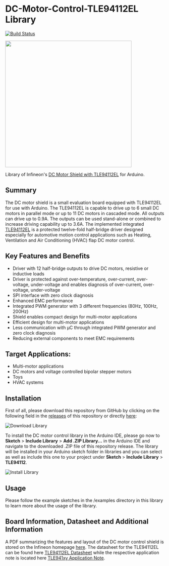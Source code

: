 # DC-Motor-Control-TLE94112EL Library 

[![Build Status](https://travis-ci.org/Infineon/DC-Motor-Control-TLE94112EL.svg?branch=master)](https://travis-ci.org/Infineon/DC-Motor-Control-TLE94112EL)

<img src="https://github.com/Infineon/Assets/blob/master/Pictures/TLE94112EL_Shield.png" width="400">

Library of Infineon's [DC Motor Shield with TLE94112EL](https://www.infineon.com/cms/en/product/productType.html?productType=5546d46259d9a4bf015a369885a95505) for Arduino.

## Summary
The DC motor shield is a small evaluation board equipped with TLE94112EL for use with Arduino. The TLE94112EL is capable to drive up to 6 small DC motors in parallel mode or up to 11 DC motors in cascaded mode. All outputs can drive up to 0.9A. The outputs can be used stand-alone or combined to increase driving capability up to 3.6A. The implemented integrated [TLE94112EL](https://www.infineon.com/cms/en/product/power/motor-control-and-gate-driver-ics/intelligent-motor-control-ics/multi-half-bridge-driver/TLE94112EL/productType.html?productType=5546d46254e133b4015538ca99e552a1) is a protected twelve-fold half-bridge driver designed especially for automotive motion control applications such as Heating, Ventilation and Air Conditioning (HVAC) flap DC motor control.

## Key Features and Benefits
* Driver with 12 half-bridge outputs to drive DC motors, resistive or inductive loads
* Driver is protected against over-temperature, over-current, over-voltage, under-voltage and enables diagnosis of over-current, over-voltage, under-voltage
* SPI interface with zero clock diagnosis
* Enhanced EMC performance
* Integrated PWM generator with 3 different frequencies (80Hz, 100Hz, 200Hz)
* Shield enables compact design for multi-motor applications
* Efficient design for multi-motor applications
* Less communication with µC through integrated PWM generator and zero clock diagnosis
* Reducing external components to meet EMC requirements

## Target Applications:
* Multi-motor applications
* DC motors and voltage controlled bipolar stepper motors
* Toys
* HVAC systems

## Installation
First of all, please download this repository from GitHub by clicking on the following field in the [releases](https://github.com/Infineon/DC-Motor-Control-TLE94112EL/releases) of this repository or directly [here](https://github.com/Infineon/DC-Motor-Control-TLE94112EL/releases/download/V1.0.1/DC-Motor-Control-TLE94112EL.zip):

![Download Library](https://raw.githubusercontent.com/infineon/assets/master/Pictures/DL_DC_Mot_Rel-TLE94112EL.png)

To install the DC motor control library in the Arduino IDE, please go now to **Sketch** > **Include Library** > **Add .ZIP Library...** in the Arduino IDE and navigate to the downloaded .ZIP file of this repository release. The library will be installed in your Arduino sketch folder in libraries and you can select as well as include this one to your project under **Sketch** > **Include Library** > **TLE94112**.

![Install Library](https://raw.githubusercontent.com/infineon/assets/master/Pictures/Library_Install_ZIP.png)

## Usage
Please follow the example sketches in the /examples directory in this library to learn more about the usage of the library.

## Board Information, Datasheet and Additional Information
A PDF summarizing the features and layout of the DC motor control shield is stored on the Infineon homepage [here](https://www.infineon.com/dgdl/Infineon-DC_Motor_Control_Shield_with_TLE94112EL_UserManual-UM-v01_00-EN.pdf?fileId=5546d46259d9a4bf015a4755351304ac).
The datasheet for the TLE94112EL can be found here [TLE94112EL Datasheet](https://www.infineon.com/dgdl/Infineon-TLE94112EL-DS-v01_00-EN.pdf?fileId=5546d462576f347501579a2795837d3e) while the respective application note is located here [TLE941xy Application Note](https://www.infineon.com/dgdl/Infineon-TLE941xy-AN-v01_00-EN-AN-v01_00-EN-AN-v01_00-EN.pdf?fileId=5546d4625b62cd8a015bc8db26c831e3).
